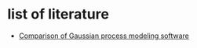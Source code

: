 # list of literature
* [Comparison of Gaussian process modeling software](https://arxiv.org/abs/1710.03157)

